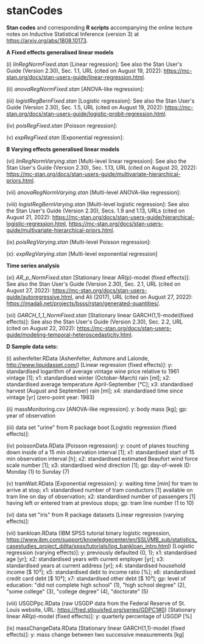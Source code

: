 # stanCodes
**Stan codes** and corresponding **R scripts** accompanying the online lecture notes on Inductive Statistical Inference (version 3) at https://arxiv.org/abs/1808.10173.

**A Fixed effects generalised linear models**

(i) *linRegNormFixed.stan* [Linear regression]: See also the Stan User's Guide (Version 2.30), Sec. 1.1, URL (cited on
August 19, 2022): https://mc-stan.org/docs/stan-users-guide/linear-regression.html.

(ii) *anovaRegNormFixed.stan* [ANOVA-like regression]:

(iii) *logistRegBernFixed.stan* [Logistic regression]: See also the Stan User's Guide (Version 2.30), Sec. 1.5, URL (cited on
August 19, 2022): https://mc-stan.org/docs/stan-users-guide/logistic-probit-regression.html.

(iv) *poisRegFixed.stan* [Poisson regression]:

(v) *expRegFixed.stan* [Exponential regression]:

**B Varying effects generalised linear models**

(vi) *linRegNormVarying.stan* [Multi-level linear regression]:
 See also the Stan User's Guide (Version 2.30), Sec. 1.13, URL (cited on August 20,
 2022): https://mc-stan.org/docs/stan-users-guide/multivariate-hierarchical-priors.html.
 
 (vii) *anovaRegNormVarying.stan* [Multi-level ANOVA-like regression]:
 
 (viii) *logistRegBernVarying.stan* [Multi-level logistic regression]: See also the Stan User's Guide (Version 2.30), Secs. 1.9 and 1.13, URLs (cited
on August 21, 2022): https://mc-stan.org/docs/stan-users-guide/hierarchical-logistic-regression.html,
https://mc-stan.org/docs/stan-users-guide/multivariate-hierarchical-priors.html.

(ix) *poisRegVarying.stan* [Multi-level Poisson regression]:

(x): *expRegVarying.stan* [Multi-level exponential regression]

**Time series analysis**

(xi) *AR_p_NormFixed.stan* [Stationary linear AR(p)-model (fixed effects)]: See also the Stan User's Guide (Version 2.30), Sec. 2.1, URL (cited on
August 27, 2022): https://mc-stan.org/docs/stan-users-guide/autoregressive.html, and
Ali (2017), URL (cited on August 27, 2022): https://imadali.net/projects/bsss/rstan/generated-quantities/.

(xii) *GARCH_1_1_NormFixed.stan* [Stationary linear GARCH(1,1)-model(fixed effects)]: See also the Stan User's Guide (Version 2.30), Sec. 2.2, URL (cited on
August 22, 2022): https://mc-stan.org/docs/stan-users-guide/modeling-temporal-heteroscedasticity.html.

**D Sample data sets:**

(i) ashenfelter.RData (Ashenfelter, Ashmore and Lalonde, http://www.liquidasset.com/) [Linear regression (fixed effects)]:
    y: standardised logarithm of average vintage wine price relative to 1961 vintage [1];
    x1: standardised winter (October-March) rain [ml];
    x2: standardised average temperature April-September [°C];
    x3: standardised harvest (August and September) rain [ml];
    x4: standardised time since vintage [yr] (zero-point year: 1983)

(ii) massMonitoring.csv [ANOVA-like regression]:
    y: body mass [kg];
    gp: year of observation

(iii) data set "urine" from R package boot [Logistic regression (fixed effects)]:

(iv) poissonData.RData [Poisson regression]:
    y: count of planes touching down inside of a 15 min observation interval [1];
    x1: standardised start of 15 min observation interval [h];
    x2: standardised estimated Beaufort wind force scale number [1];
    x3: standardised wind direction [1];
    gp: day-of-week ID: Monday (1) to Sunday (7)

(v) tramWait.RData [Exponential regression]:
    y: waiting time [min] for tram to arrive at stop;
    x1: standardised number of tram conductors [1] available on tram line on day of observation;
    x2: standardised number of passengers [1] having left or entered tram at previous stops;
    gp: tram line number (1 to 10)

(vi) data set "iris" from R package datasets [Linear regression (varying effects)]:

(vii) bankloan.RData (IBM SPSS tutorial binary logistic regression, https://www.ibm.com/support/knowledgecenter/en/SSLVMB_sub/statistics_casestudies_project_ddita/spss/tutorials/log_bankloan_intro.html) [Logistic regression (varying effects)]:
    y: previously defaulted {0, 1};
    x1: standardised age [yr];
    x2: standardised years with current employer [yr];
    x3: standardised years at current address [yr];
    x4: standardised household income [$ 10³];
    x5: standardised debt to income ratio [%];
    x6: standardised credit card debt [$ 10³];
    x7: standardised other debt [$ 10³];
    gp: level of education: "did not complete high school" (1), "high school degree" (2), "some college" (3), "college degree" (4), "doctorate" (5)

(viii) USGDPpc.RData (raw USGDP data from the Federal Reserve of St. Louis website, URL: https://fred.stlouisfed.org/series/GDPC1#0) [Stationary linear $\text{AR}(p)$-model (fixed effects)]:
    y: quarterly percentage of USGDP [%]

(ix) massChangeData.RData [Stationary linear GARCH(1,1)-model (fixed effects)]:
    y: mass change between two successive measurements [kg]
